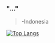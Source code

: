 ### "..." 

> -Indonesia

[![Top Langs](https://github-readme-stats.vercel.app/api/top-langs/?username=rizafairuzzabadi&layout=compact&langs_count=8&theme=radical)](https://github.com/rizafairuzzabadi)


<!--
**rizafairuzzabadi/rizafairuzzabadi** is a ✨ _special_ ✨ repository because its `README.md` (this file) appears on your GitHub profile.

Here are some ideas to get you started:

- 🔭 I’m currently working on ...
- 🌱 I’m currently learning ...
- 👯 I’m looking to collaborate on ...
- 🤔 I’m looking for help with ...
- 💬 Ask me about ...
- 📫 How to reach me: ...
- 😄 Pronouns: ...
- ⚡ Fun fact: ...
-->
